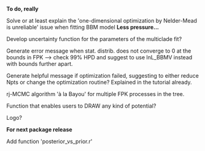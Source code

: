 **To do, really**

Solve or at least explain the 'one-dimensional optimization by Nelder-Mead is unreliable' issue when fitting BBM model
**Less pressure...**

Develop uncertainty function for the parameters of the multiclade fit?

Generate error message when stat. distrib. does not converge to 0 at the bounds in FPK --> check 99% HPD and suggest to use lnL_BBMV instead with bounds further apart.

Generate helpful message if optimization failed, suggesting to either reduce Npts or change the optimization routine? Explained in the tutorial already.

rj-MCMC algorithm 'à la Bayou' for multiple FPK processes in the tree.

Function that enables users to DRAW any kind of potential?

Logo?

**For next package release**

Add function 'posterior_vs_prior.r'
